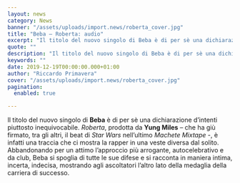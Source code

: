 ```yaml
---
layout: news
category: News
banner: "/assets/uploads/import.news/roberta_cover.jpg"
title: "Beba – Roberta: audio"
excerpt: "Il titolo del nuovo singolo di Beba è di per sè una dichiarazione d’intenti piuttosto inequivocabile. Roberta, prodotta da Yung Miles – che ha giù firmato, tra gli altri, il beat di Star Wars nell’ultimo Machete Mixtape -, è infatti una traccia che ci mostra la rapper in una veste diversa dal solito. Abbandonando per [&hellip"
quote: ""
description: "Il titolo del nuovo singolo di Beba è di per sè una dichiarazione d’intenti piuttosto inequivocabile. Roberta, prodotta da Yung Miles – che ha giù firmato, tra gli altri, il beat di Star Wars nell’ultimo Machete Mixtape -, è infatti una traccia che ci mostra la rapper in una veste diversa dal solito. Abbandonando per [&hellip"
keywords: ""
date: 2019-12-19T00:00:00.000+01:00
author: "Riccardo Primavera"
cover: "/assets/uploads/import.news/roberta_cover.jpg"
pagination:
  enabled: true

---
```


Il titolo del nuovo singolo di **Beba** è di per sè una dichiarazione d’intenti piuttosto inequivocabile. _Roberta_, prodotta da **Yung Miles** – che ha giù firmato, tra gli altri, il beat di _Star Wars_ nell’ultimo _Machete Mixtape_ \-, è infatti una traccia che ci mostra la rapper in una veste diversa dal solito. Abbandonando per un attimo l’approccio più arrogante, autocelebrativo e da club, Beba si spoglia di tutte le sue difese e si racconta in maniera intima, incerta, indecisa, mostrando agli ascoltatori l’altro lato della medaglia della carriera di successo.